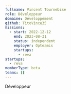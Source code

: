 ```yaml
---
fullname: Vincent Tournebise
role: Développeur
domaine: Développement
github: TitoVince35
missions:
  - start: 2022-12-12
    end: 2023-08-31
    status: independent
    employer: Opteamis
    startups:
      - reva
startups:
  - reva
memberType: beta
teams: []
---
```

Développeur